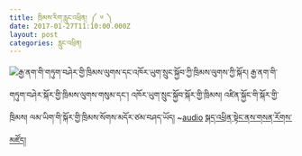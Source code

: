 ```yaml
---
title: ཁྲིམས་རིག་རླུང་འཕྲིན། ༼ ༦ ༽
date: 2017-01-27T11:10:00.000Z
layout: post
categories: རླུང་འཕྲིན།
---
```


![](/assetshttp://trimleng.org/wp-content/uploads/2016/12/podcast1-1-e1483744020119.png)རྒྱ་ནག་གི་གཏུག་བཤེར་གྱི་ཁྲིམས་ལུགས་དང་འཁོར་ཡུག་སྲུང་སྐྱོབ་ཀྱི་ཁྲིམས་ལུགས་ཀྱི་སྐོར། རྒྱ་ནག་གི་གཏུག་བཤེར་སྐོར་གྱི་ཁྲིམས་ལུགས་གསུམ་དང་། འཁོར་ཡུག་སྲུང་སྐྱོབ་སྐོར་གྱི་ཁྲིམས། འཛིན་སྐྱོང་གི་སྐོར་གྱི་ཁྲིམས། ལམ་ཡིག་གི་སྐོར་གྱི་ཁྲིམས་སོགས་མདོར་ཙམ་བཤད་ཡོད།
\~[audio](http://trimleng.cn/wp-content/uploads/2017/01/CHap-61.mp3)
[སྐད་འཕྲིན་སྟེང་ནས་གསན་རོགས་མཛོད།](http://mp.weixin.qq.com/s/g_CLzIEeCD-hxiILfEy-UA)
